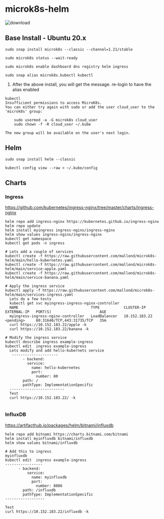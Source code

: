 # microk8s-helm


![download](https://user-images.githubusercontent.com/993459/111545821-ea5d5880-8733-11eb-9352-d22f812e9fb0.png)

## Base Install - Ubuntu 20.x
```
sudo snap install microk8s --classic --channel=1.21/stable
```
```
sudo microk8s status --wait-ready
```
```
sudo microk8s enable dashboard dns registry helm ingress
```
```
sudo snap alias microk8s.kubectl kubectl    
```
1. After the above install, you will get the message. re-login to have the alias enabled
```
kubectl
Insufficient permissions to access MicroK8s.
You can either try again with sudo or add the user cloud_user to the 'microk8s' group:

    sudo usermod -a -G microk8s cloud_user
    sudo chown -f -R cloud_user ~/.kube

The new group will be available on the user's next login.
```

## Helm
```
sudo snap install helm --classic

kubectl config view --raw > ~/.kube/config

```

## Charts
### Ingress
https://github.com/kubernetes/ingress-nginx/tree/master/charts/ingress-nginx
```
helm repo add ingress-nginx https://kubernetes.github.io/ingress-nginx
helm repo update
helm install myingress ingress-nginx/ingress-nginx
helm show values ingress-nginx/ingress-nginx
kubectl get namespace
kubectl get pods -n ingress

# Lets add a couple of services
kubectl create -f https://raw.githubusercontent.com/mallond/microk8s-helm/main/hello-kubernetes.yaml
kubectl create -f https://raw.githubusercontent.com/mallond/microk8s-helm/main/service-apple.yaml
kubectl create -f https://raw.githubusercontent.com/mallond/microk8s-helm/main/service-banana.yaml

# Apply the ingress service
kubectl apply -f https://raw.githubusercontent.com/mallond/microk8s-helm/main/services-ingress.yaml
  Lets do a few tests
  kubectl get svc myingress-ingress-nginx-controller
  NAME                                 TYPE           CLUSTER-IP      EXTERNAL-IP   PORT(S)                      AGE
  myingress-ingress-nginx-controller   LoadBalancer   10.152.183.22   <pending>     80:31640/TCP,443:31735/TCP   35m
  curl https://10.152.183.22/apple -k
  curl https://10.152.183.22/banana -k

# Modify the ingress service
kubectl describe ingress example-ingress
kubectl edit  ingress example-ingress
  Lets modify and add hello-kubernets service
   ---------------------
        - backend:
          service:
            name: hello-kubernetes
            port:
              number: 80
        path: /
        pathType: ImplementationSpecific
  -------------------------
  Test
  curl https://10.152.183.22/ -k
   
```

### InfluxDB
https://artifacthub.io/packages/helm/bitnami/influxdb
```
helm repo add bitnami https://charts.bitnami.com/bitnami
helm install myinfluxdb bitnami/influxdb
helm show values bitnami/influxdb

# Add this to ingress
myinfluxdb 
kubectl edit  ingress example-ingress
-----------------
      - backend:
          service:
            name: myinfluxdb
            port:
              number: 8086
        path: /influxdb
        pathType: ImplementationSpecific
------------------ 

Test
curl https://10.152.183.22/influxdb -k


```
